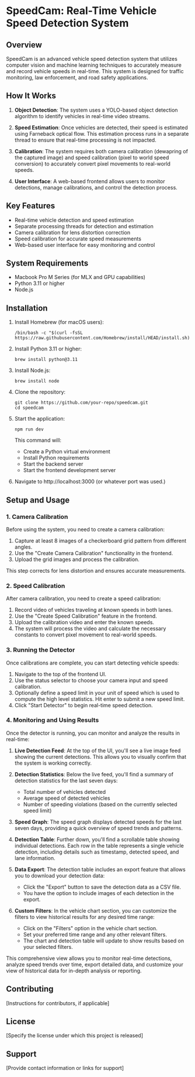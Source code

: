 # SpeedCam: Real-Time Vehicle Speed Detection System

## Overview

SpeedCam is an advanced vehicle speed detection system that utilizes computer vision and machine learning techniques to accurately measure and record vehicle speeds in real-time. This system is designed for traffic monitoring, law enforcement, and road safety applications.

## How It Works

1. **Object Detection**: The system uses a YOLO-based object detection algorithm to identify vehicles in real-time video streams.

2. **Speed Estimation**: Once vehicles are detected, their speed is estimated using Farneback optical flow. This estimation process runs in a separate thread to ensure that real-time processing is not impacted.

3. **Calibration**: The system requires both camera calibration (dewapring of the captured image) and speed calibration (pixel to world speed conversion) to accurately convert pixel movements to real-world speeds.

4. **User Interface**: A web-based frontend allows users to monitor detections, manage calibrations, and control the detection process.

## Key Features

- Real-time vehicle detection and speed estimation
- Separate processing threads for detection and estimation
- Camera calibration for lens distortion correction
- Speed calibration for accurate speed measurements
- Web-based user interface for easy monitoring and control

## System Requirements

- Macbook Pro M Series (for MLX and GPU capabilities)
- Python 3.11 or higher
- Node.js

## Installation

1. Install Homebrew (for macOS users):
   ```
   /bin/bash -c "$(curl -fsSL https://raw.githubusercontent.com/Homebrew/install/HEAD/install.sh)"
   ```

2. Install Python 3.11 or higher:
   ```
   brew install python@3.11
   ```

3. Install Node.js:
   ```
   brew install node
   ```

4. Clone the repository:
   ```
   git clone https://github.com/your-repo/speedcam.git
   cd speedcam
   ```

5. Start the application:
   ```
   npm run dev
   ```
   This command will:
   - Create a Python virtual environment
   - Install Python requirements
   - Start the backend server
   - Start the frontend development server

6. Navigate to http://localhost:3000 (or whatever port was used.)

## Setup and Usage

### 1. Camera Calibration

Before using the system, you need to create a camera calibration:

1. Capture at least 8 images of a checkerboard grid pattern from different angles.
2. Use the "Create Camera Calibration" functionality in the frontend.
3. Upload the grid images and process the calibration.

This step corrects for lens distortion and ensures accurate measurements.

### 2. Speed Calibration

After camera calibration, you need to create a speed calibration:

1. Record video of vehicles traveling at known speeds in both lanes.
2. Use the "Create Speed Calibration" feature in the frontend.
3. Upload the calibration video and enter the known speeds.
4. The system will process the video and calculate the necessary constants to convert pixel movement to real-world speeds.

### 3. Running the Detector

Once calibrations are complete, you can start detecting vehicle speeds:

1. Navigate to the top of the frontend UI.
2. Use the status selector to choose your camera input and speed calibration.
3. Optionally define a speed limit in your unit of speed which is used to compute the high level statistics. Hit enter to submit a new speed limit.
3. Click "Start Detector" to begin real-time speed detection.

### 4. Monitoring and Using Results

Once the detector is running, you can monitor and analyze the results in real-time:

1. **Live Detection Feed**: At the top of the UI, you'll see a live image feed showing the current detections. This allows you to visually confirm that the system is working correctly.

2. **Detection Statistics**: Below the live feed, you'll find a summary of detection statistics for the last seven days:
   - Total number of vehicles detected
   - Average speed of detected vehicles
   - Number of speeding violations (based on the currently selected speed limit)

3. **Speed Graph**: The speed graph displays detected speeds for the last seven days, providing a quick overview of speed trends and patterns.

4. **Detection Table**: Further down, you'll find a scrollable table showing individual detections. Each row in the table represents a single vehicle detection, including details such as timestamp, detected speed, and lane information.

5. **Data Export**: The detection table includes an export feature that allows you to download your detection data:
   - Click the "Export" button to save the detection data as a CSV file.
   - You have the option to include images of each detection in the export.

6. **Custom Filters**: In the vehicle chart section, you can customize the filters to view historical results for any desired time range:
   - Click on the "Filters" option in the vehicle chart section.
   - Set your preferred time range and any other relevant filters.
   - The chart and detection table will update to show results based on your selected filters.

This comprehensive view allows you to monitor real-time detections, analyze speed trends over time, export detailed data, and customize your view of historical data for in-depth analysis or reporting.

## Contributing

[Instructions for contributors, if applicable]

## License

[Specify the license under which this project is released]

## Support

[Provide contact information or links for support]